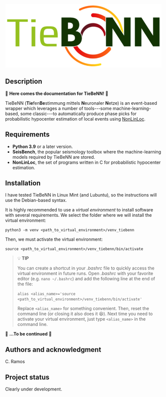 <p align='center'>
  <img src='figures/tiebenn_logo.png' />
</p>

## Description

:snail: **Here comes the documentation for TieBeNN!** :snail:

TieBeNN (**Tie**fen**Be**stimmung mittels **N**euronaler **N**etze) is an event-based wrapper which leverages a number of tools---some machine-learning-based, some classic---to automatically produce phase picks for probabilistic hypocenter estimation of local events using [NonLinLoc](http://alomax.free.fr/nlloc/).

## Requirements

* **Python 3.9** or a later version.
* **SeisBench**, the popular seismology toolbox where the machine-learning models required by TieBeNN are stored.
* **NonLinLoc**, the set of programs written in C for probabilistic hypocenter estimation.

## Installation

I have tested TieBeNN in Linux Mint (and Lubuntu), so the instructions will use the Debian-based syntax.

It is highly recommended to use a *virtual environment* to install software with several requirements. We select the folder where we will install the virtual environment:

```
python3 -m venv <path_to_virtual_environment>/venv_tiebenn
```

Then, we must activate the virtual environment:

```
source <path_to_virtual_environment>/venv_tiebenn/bin/activate
```
> :bulb: **TIP**
>
> You can create a shortcut in your _.bashrc_ file to quickly access the virtual environment in future runs. Open _.bashrc_ with your favorite editor (e.g. `nano ~/.bashrc`) and add the following line at the end of the file:
>
> `alias <alias_name>='source <path_to_virtual_environment>/venv_tiebenn/bin/activate'`
>
> Replace `<alias_name>` for something convenient. Then, reset the command line (or closing it also does it :laughing:). Next time you need to activate your virtual environment, just type `<alias_name>` in the command line.

:snail: **...To be continued** :snail:

## Authors and acknowledgment
C. Ramos

## Project status
Clearly under development.
